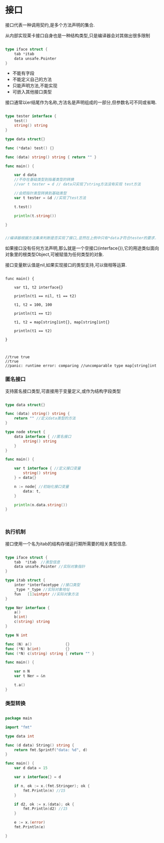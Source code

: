 # 接口

接口代表一种调用契约,是多个方法声明的集合.

从内部实现莱卡接口自身也是一种结构类型,只是编译器会对其做出很多限制

```Go

type iface struct {
    tab *itab
    data unsafe.Pointer
}
```

* 不能有字段
* 不能定义自己的方法
* 只能声明方法,不能实现
* 可嵌入其他接口类型

接口通常以er结尾作为名称,方法名是声明组成的一部分,但参数名可不同或省略.


```Go

type tester interface {
    test()
    string() string
}

type data struct{}

func (*data) test() {}

func (data) string() string { return "" }

func main() {

    var d data
    //不存在基础类型到指着类型的转换
    //var t tester = d // data只实现了string方法没有实现 test方法

    //会把指针类型转换到基础类型
    var t tester = &d //实现了test方法

    t.test()

    println(t.string())

}


//编译器根据方法集来判断是否实现了接口,显然在上例中只有*data才符合tester的要求.
```

如果接口没有任何方法声明,那么就是一个空接口(interface{}),它的用途类似面向对象里的根类型Object,可被赋值为任何类型的对象.


接口变量默认值是nil,如果实现接口的类型支持,可以做相等运算.

```

func main() {

    var t1, t2 interface{}

    println(t1 == nil, t1 == t2)

    t1, t2 = 100, 100

    println(t1 == t2)

    t1, t2 = map[string]int{}, map[string]int{}

    println(t1 == t2)

}



//true true
//true
//panic: runtime error: comparing //uncomparable type map[string]int
```

### 匿名接口

支持匿名接口类型,可直接用于变量定义,或作为结构字段类型


```Go

type data struct{}

func (data) string() string {
    return "" //定义data类型的方法
}

type node struct {
    data interface { //匿名接口
        string() string
    }
}

func main() {

    var t interface { //定义接口变量
        string() string
    } = data{}

    n := node{ //初始化接口变量
        data: t,
    }

    println(n.data.string())
}




```


### 执行机制


接口使用一个名为itab的结构存储运行期所需要的相关类型信息.


```Go

type iface struct {
    tab  *itab  //类型信息
    data unsafe.Pointer //实际对象指针
}

type itab struct {
    inter *interfacetype //接口类型
    _type *_type //实际对象地址
    fun   [1]uintptr //实际对象方法
}

type Ner interface {
    a()
    b(int)
    c(string) string
}

type N int

func (N) a()               {}
func (*N) b(int)           {}
func (*N) c(string) string { return "" }

func main() {

    var n N
    var t Ner = &n

    t.a()
}


```


### 类型转换

```Go

package main

import "fmt"

type data int

func (d data) String() string {
    return fmt.Sprintf("data: %d", d)
}

func main() {
    var d data = 15

    var x interface{} = d

    if n, ok := x.(fmt.Stringer); ok {
        fmt.Println(n) //15
    }

    if d2, ok := x.(data); ok {
        fmt.Println(d2) //15
    }

    e := x.(error)
    fmt.Println(e)

}

```
